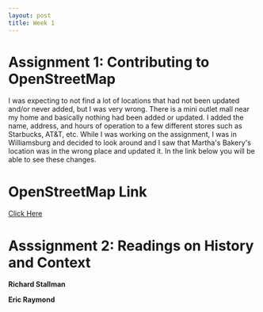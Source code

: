 ```yaml
---
layout: post
title: Week 1
---
```


# Assignment 1: Contributing to OpenStreetMap
I was expecting to not find a lot of locations that had not been updated and/or never added,
but I was very wrong. There is a mini outlet mall near my home and basically nothing had been 
added or updated. I added the name, address, and hours of operation to a few different stores
such as Starbucks, AT&T, etc. While I was working on the assignment, I was in Williamsburg and
decided to look around and I saw that Martha's Bakery's location was in the wrong place and 
updated it. In the link below you will be able to see these changes. 

# OpenStreetMap Link
[Click Here](https://www.openstreetmap.org/user/johncgenere/history)

# Asssignment 2: Readings on History and Context

**Richard Stallman**

**Eric Raymond**

